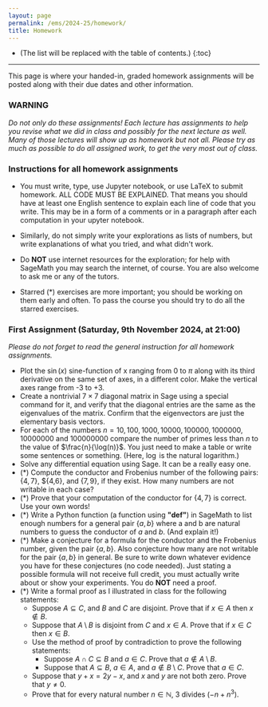 ```yaml
---
layout: page
permalink: /ems/2024-25/homework/
title: Homework
---
```



* (The list will be replaced with the table of contents.)
{:toc}

***
This page is where your handed-in, graded homework assignments will be posted along with their due dates and other information.

### WARNING

_Do not only do these assignments! Each lecture has assignments to help you revise what we did in class and possibly for the next lecture as well. Many of those lectures will show up as homework but not all. Please try as much as possible to do all assigned work, to get the very most out of class._

### Instructions for all homework assignments

- You must write, type, use Jupyter notebook, or use LaTeX to submit homework. ALL CODE MUST BE EXPLAINED. That means you should have at least one English sentence to explain each line of code that you write. This may be in a form of a comments or in a paragraph after each computation in your upyter notebook. 

- Similarly, do not simply write your explorations as lists of numbers, but write explanations of what you tried, and what didn't work.  

- Do **NOT** use internet resources for the exploration; for help with SageMath you may search the internet, of course. You are also welcome to ask me or any of the tutors.

- Starred (*) exercises are more important; you should be working on them early and often. To pass the course you should try to do all the starred exercises.

### First Assignment (Saturday, 9th November 2024, at 21:00)
_Please do not forget to read the general instruction for all homework assignments._

- Plot the $\sin(x)$ sine-function of x ranging from $0$ to $\pi$ along with its third derivative on the same set of axes, in a different color. Make the vertical axes range from -3 to +3.
- Create a nontrivial $7 \times 7$ diagonal matrix in Sage using a special command for it, and verify that the diagonal entries are the same as the eigenvalues of the matrix. Confirm that the eigenvectors are just the elementary basis vectors.
- For each of the numbers $n=10, 100, 1000, 10000, 100000, 1000000, 10000000$ and $100000000$ compare the number of primes less than $n$ to the value of $\frac{n}{\log(n)}$. You just need to make a table or write some sentences or something.  (Here, $\log$ is the natural logarithm.)
- Solve any differential equation using Sage.  It can be a really easy one.
- (*) Compute the conductor and Frobenius number of the following pairs: $\{4,7\}$, $\{4,6\}, and $\{7,9\}$, if they exist.  How many numbers are not writable in each case?
- (*) Prove that your computation of the conductor for $\{4, 7\}$ is correct.  Use your own words!
- (*) Write a Python function (a function using **"def"**) in SageMath to list enough numbers for a general pair $\{a, b\}$ where a and b are natural numbers to guess the conductor of $a$ and $b$. (And explain it!)
- (*) Make a conjecture for a formula for the conductor and the Frobenius number, given the pair $\{a, b\}$.  Also conjecture how many are not writable for the pair $\{a, b\}$ in general.  Be sure to write down whatever evidence you have for these conjectures (no code needed). Just stating a possible formula will not receive full credit, you must actually write about or show your experiments.  You do **NOT** need a proof.
- (*) Write a formal proof as I illustrated in class for the following statements:
  - Suppose $A \subseteq C$, and $B$ and $C$ are disjoint. Prove that if $x \in A$ then $x \notin B$.
  - Suppose that $A \setminus B$ is disjoint from $C$ and $x \in A$. Prove that if $x \in C$ then $x \in B$.
  - Use the method of proof by contradiction to prove the following statements:
    - Suppose $A \cap C \subseteq B$ and $a \in C$. Prove that $a \notin A \setminus B$.
    - Suppose that $A \subseteq B$, $a\in A$, and $a \notin B \setminus C$. Prove that $a \in C$.
  - Suppose that $y + x = 2y - x$, and $x$ and $y$ are not both zero. Prove that $y \neq 0$.
  - Prove that for every natural number $n\in\mathbb{N}$, $3$ divides $(-n + n^3)$.